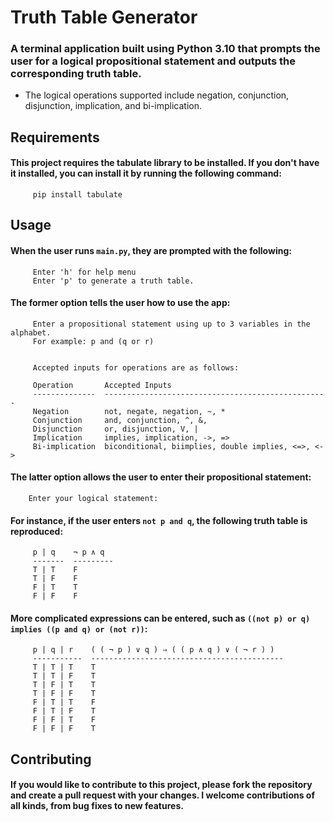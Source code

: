 # Truth Table Generator
### A terminal application built using Python 3.10 that prompts the user for a logical propositional statement and outputs the corresponding truth table.

* The logical operations supported include negation, conjunction, disjunction, implication, and bi-implication.



## Requirements
#### This project requires the tabulate library to be installed. If you don't have it installed, you can install it by running the following command:

         pip install tabulate
         
         
         
## Usage
#### When the user runs `main.py`, they are prompted with the following:

         Enter 'h' for help menu
         Enter 'p' to generate a truth table.


#### The former option tells the user how to use the app:

         Enter a propositional statement using up to 3 variables in the alphabet.
         For example: p and (q or r)


         Accepted inputs for operations are as follows:

         Operation       Accepted Inputs
         --------------  --------------------------------------------------
         Negation        not, negate, negation, ~, *
         Conjunction     and, conjunction, ^, &,
         Disjunction     or, disjunction, V, |
         Implication     implies, implication, ->, =>
         Bi-implication  biconditional, biimplies, double implies, <=>, <->
         
         
#### The latter option allows the user to enter their propositional statement:

        Enter your logical statement:
        
        
#### For instance, if the user enters `not p and q`, the following truth table is reproduced:

         p | q    ¬ p ∧ q 
         -------  ---------
         T | T    F
         T | F    F
         F | T    T
         F | F    F        
         
         
#### More complicated expressions can be entered, such as `((not p) or q) implies ((p and q) or (not r))`:

         p | q | r    ( ( ¬ p ) ∨ q ) ⇒ ( ( p ∧ q ) ∨ ( ¬ r ) )
         -----------  -------------------------------------------
         T | T | T    T
         T | T | F    T
         T | F | T    T
         T | F | F    T
         F | T | T    F
         F | T | F    T
         F | F | T    F
         F | F | F    T



## Contributing
#### If you would like to contribute to this project, please fork the repository and create a pull request with your changes. I welcome contributions of all kinds, from bug fixes to new features.
